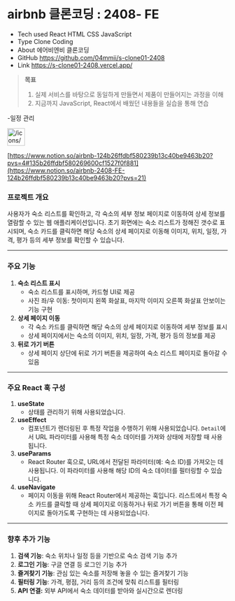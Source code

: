 # airbnb 클론코딩 : 2408- FE 

- Tech used React HTML CSS JavaScript
- Type Clone Coding
- About 에어비엔비 클론코딩
- GitHub https://github.com/04mmii/s-clone01-2408
- Link https://s-clone01-2408.vercel.app/

> **목표**
>
> 1. 실제 서비스를 바탕으로 동일하게 만들면서 제품이 만들어지는 과정을 이해
> 2. 지금까지 JavaScript, React에서 배웠던 내용들을 실습을 통해 연습

-일정 관리

<aside>
<img src="/icons/checklist_lightgray.svg" alt="/icons/checklist_lightgray.svg" width="40px" />

[https://www.notion.so/airbnb-124b26ffdbf580239b13c40be9463b20?pvs=4#135b26ffdbf580269600cf1527f0f881](https://www.notion.so/airbnb-2408-FE-124b26ffdbf580239b13c40be9463b20?pvs=21)

</aside>

### **프로젝트 개요**

사용자가 숙소 리스트를 확인하고, 각 숙소의 세부 정보 페이지로 이동하여 상세 정보를 열람할 수 있는 웹 애플리케이션입니다. 초기 화면에는 숙소 리스트가 정해진 갯수로 표시되며, 숙소 카드를 클릭하면 해당 숙소의 상세 페이지로 이동해 이미지, 위치, 일정, 가격, 평가 등의 세부 정보를 확인할 수 있습니다.

---

### **주요 기능**

1. **숙소 리스트 표시**
   - 숙소 리스트를 표시하며, 카드형 UI로 제공
   - 사진 좌/우 이동: 첫이미지 왼쪽 화살표, 마지막 이미지 오른쪽 화살표 안보이는 기능 구현
2. **상세 페이지 이동**
   - 각 숙소 카드를 클릭하면 해당 숙소의 상세 페이지로 이동하여 세부 정보를 표시
   - 상세 페이지에서는 숙소의 이미지, 위치, 일정, 가격, 평가 등의 정보를 제공
3. **뒤로 가기 버튼**
   - 상세 페이지 상단에 뒤로 가기 버튼을 제공하여 숙소 리스트 페이지로 돌아갈 수 있음

---

### **주요** React 훅 **구성**

1. **useState**
   - 상태를 관리하기 위해 사용되었습니다.
2. **useEffect**
   - 컴포넌트가 렌더링된 후 특정 작업을 수행하기 위해 사용되었습니다. `Detail`에서 URL 파라미터를 사용해 특정 숙소 데이터를 가져와 상태에 저장할 때 사용됩니다.
3. **useParams**
   - React Router 훅으로, URL에서 전달된 파라미터(예: 숙소 ID)를 가져오는 데 사용됩니다. 이 파라미터를 사용해 해당 ID의 숙소 데이터를 필터링할 수 있습니다.
4. **useNavigate**
   - 페이지 이동을 위해 React Router에서 제공하는 훅입니다. 리스트에서 특정 숙소 카드를 클릭할 때 상세 페이지로 이동하거나 뒤로 가기 버튼을 통해 이전 페이지로 돌아가도록 구현하는 데 사용되었습니다.

---

### **향후 추가 기능**

1. **검색 기능**: 숙소 위치나 일정 등을 기반으로 숙소 검색 기능 추가
2. **로그인 기능**: 구글 연결 등 로그인 기능 추가
3. **즐겨찾기 기능**: 관심 있는 숙소를 저장해 놓을 수 있는 즐겨찾기 기능
4. **필터링 기능**: 가격, 평점, 거리 등의 조건에 맞춰 리스트를 필터링
5. **API 연결:** 외부 API에서 숙소 데이터를 받아와 실시간으로 렌더링
